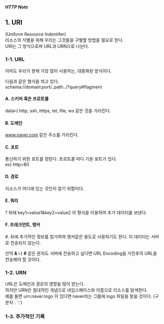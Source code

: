 ##### HTTP Note

## 1. URI
(Uniform Resource Indentifer)  
리소스의 식별을 위해 우리는 그것들을 구별할 방법을 필요로 한다.  
URI는 그 방식으로써 URL과 URN으로 나뉜다.
### 1-1. **URL**
아마도 우리가 현재 가장 많이 사용하는, 대중화된 방식이다.

다음과 같은 형식을 띄고 있다.  
schema://domain:port/..path../?query#flagment

#### A. 스키마 혹은 프로토콜
data나 http, ssh, https, tel, file, ws 같은 것을 가리킨다.

#### B. 도메인
www.naver.com 같은 주소를 가리킨다.

#### C. 포트
통신하기 위한 포트를 정한다. 프로토콜 마다 기본 포트가 있다.   
ex) http=80
#### D. 경로
리소스가 어디에 있는 것인지 알기 위함이다.

#### E. 쿼리
? 뒤에 key1=value1&key2=value2 의 형식을 이용하여 추가 데이터를 보낸다.

#### F. 프래크먼트, 앵커
#. 뒤에 추가적인 정보를 첨가하여 앵커같은 용도로 사용하기도 한다. 이 데이터는 서버로 전송되지 않는다.  

만약 **&** 나 **#** 같은 문자도 서버에 전송하고 싶다면 URL Encoding을 거친후의 URL을 전송해야 할 것이다.
  
### 1-2. **URN**
URL은 도메인과 경로의 영향을 많이 받는다.  
하지만 URN은 절대적인 개념으로 네임스페이스와 이름으로 리소스를 탐색한다.  
예를 들면 urn:naver:logo 이 있다면 naver라는 그룹에 logo 파일을 찾을 것이다. (구분자 : ':')

### 1-3. 추가적인 기록
#### 